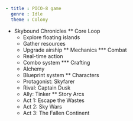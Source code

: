 ```yml
- title : PICO-8 game
  genre : Idle
  theme : Colony
```
* Skybound Chronicles
** Core Loop
   - Explore floating islands
   - Gather resources
   - Upgrade airship
** Mechanics
*** Combat
    - Real-time action
    - Combo system
*** Crafting
    - Alchemy
    - Blueprint system
** Characters
   - Protagonist: Skyfarer
   - Rival: Captain Dusk
   - Ally: Tinker
** Story Arcs
   - Act 1: Escape the Wastes
   - Act 2: Sky Wars
   - Act 3: The Fallen Continent